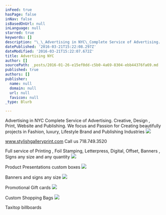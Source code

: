 ```yaml
---
inFeed: true
hasPage: false
inNav: false
isBasedOnUrl: null
inLanguage: null
starred: true
keywords: []
description: "\_\_Advertising in NYC\_Complete Service of Advertising. Creative, Design , Print, Website and Publishing. We focus and Passion for Creating beautifully projects in Fashion, luxury, Lifestyle Brand and Publishing Industries \_"
datePublished: '2016-03-21T15:22:08.297Z'
dateModified: '2016-03-21T15:22:07.672Z'
title: Advertising NYC
author: []
sourcePath: _posts/2016-01-26-e15ef0dd-c5b0-4a69-8304-ebb44376fa69.md
published: true
authors: []
publisher:
  name: null
  domain: null
  url: null
  favicon: null
_type: Blurb

---
```

Advertising in NYC Complete Service of Advertising. Creative, Design , Print, Website and Publishing. We focus and Passion for Creating beautifully projects in Fashion, luxury, Lifestyle Brand and Publishing Industries  ![](https://the-grid-user-content.s3-us-west-2.amazonaws.com/a444db5a-6f3e-4b7a-b8a4-d7cf77d4f293.jpg)

www.stylishgalleryprint.com  Call us 718.749.3520

Full service of Printing , Foil Stamping, Letterpress, Digital, Offset, Banners , Signs any size and any quantity
![](https://the-grid-user-content.s3-us-west-2.amazonaws.com/7e681cc3-8351-46da-bc5f-865ec9222d94.jpg)

Product Presentations custom boxes
![](https://the-grid-user-content.s3-us-west-2.amazonaws.com/2c98af70-1a7e-461a-95aa-7077f48945ab.jpg)

Banners and signs any size
![](https://the-grid-user-content.s3-us-west-2.amazonaws.com/f4aad8d9-3671-45c5-96dd-9d7e95a22e08.jpg)

Promotional Gift cards
![](https://the-grid-user-content.s3-us-west-2.amazonaws.com/42b0fad2-b829-41ac-adaa-65a6f960cd38.jpg)

Custom Shopping Bags
![](https://the-grid-user-content.s3-us-west-2.amazonaws.com/4636d325-f849-4060-823c-77da2373d503.jpg)

Taxitop billboards